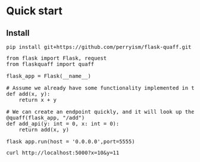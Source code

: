 # Quick start

## Install

<pre>
pip install git+https://github.com/perryism/flask-quaff.git
</pre>

<pre>
from flask import Flask, request
from flaskquaff import quaff

flask_app = Flask(__name__)

# Assume we already have some functionality implemented in the system
def add(x, y):
    return x + y

# We can create an endpoint quickly, and it will look up the inputs in query string or form variables
@quaff(flask_app, "/add")
def add_api(y: int = 0, x: int = 0):
    return add(x, y)

flask_app.run(host = '0.0.0.0',port=5555)
</pre>


<pre>
curl http://localhost:5000?x=10&y=11
</pre>
